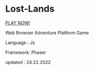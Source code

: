 # Lost-Lands

 <a href="https://jashinjashua.github.io/Lost-Lands/">PLAY NOW!</a> 
 
 
Web Browser Adventure Platform Game

Language : Js

Framework: Phaser 
 
updated : 24.22.2022

